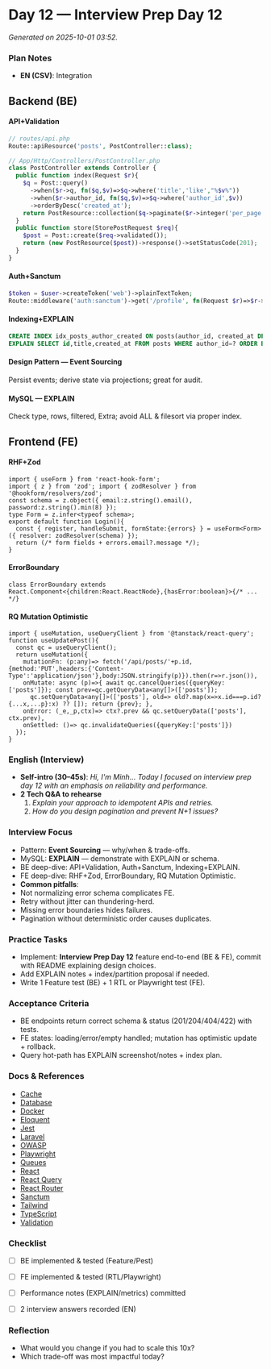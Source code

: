# Day 12 — Interview Prep Day 12

_Generated on 2025-10-01 03:52._

### Plan Notes
- **EN (CSV)**: Integration

## Backend (BE)

#### API+Validation
```php
// routes/api.php
Route::apiResource('posts', PostController::class);

// App/Http/Controllers/PostController.php
class PostController extends Controller {
  public function index(Request $r){
    $q = Post::query()
      ->when($r->q, fn($q,$v)=>$q->where('title','like',"%$v%"))
      ->when($r->author_id, fn($q,$v)=>$q->where('author_id',$v))
      ->orderByDesc('created_at');
    return PostResource::collection($q->paginate($r->integer('per_page',20)));
  }
  public function store(StorePostRequest $req){
    $post = Post::create($req->validated());
    return (new PostResource($post))->response()->setStatusCode(201);
  }
}
```

#### Auth+Sanctum
```php
$token = $user->createToken('web')->plainTextToken;
Route::middleware('auth:sanctum')->get('/profile', fn(Request $r)=>$r->user());
```

#### Indexing+EXPLAIN
```sql
CREATE INDEX idx_posts_author_created ON posts(author_id, created_at DESC);
EXPLAIN SELECT id,title,created_at FROM posts WHERE author_id=? ORDER BY created_at DESC LIMIT 20;
```

#### Design Pattern — Event Sourcing
Persist events; derive state via projections; great for audit.

#### MySQL — EXPLAIN
Check type, rows, filtered, Extra; avoid ALL & filesort via proper index.

## Frontend (FE)

#### RHF+Zod
```tsx
import { useForm } from 'react-hook-form';
import { z } from 'zod'; import { zodResolver } from '@hookform/resolvers/zod';
const schema = z.object({ email:z.string().email(), password:z.string().min(8) });
type Form = z.infer<typeof schema>;
export default function Login(){
  const { register, handleSubmit, formState:{errors} } = useForm<Form>({ resolver: zodResolver(schema) });
  return (/* form fields + errors.email?.message */);
}
```

#### ErrorBoundary
```tsx
class ErrorBoundary extends React.Component<{children:React.ReactNode},{hasError:boolean}>{/* ... */} 
```

#### RQ Mutation Optimistic
```tsx
import { useMutation, useQueryClient } from '@tanstack/react-query';
function useUpdatePost(){
  const qc = useQueryClient();
  return useMutation({
    mutationFn: (p:any)=> fetch('/api/posts/'+p.id,{method:'PUT',headers:{'Content-Type':'application/json'},body:JSON.stringify(p)}).then(r=>r.json()),
    onMutate: async (p)=>{ await qc.cancelQueries({queryKey:['posts']}); const prev=qc.getQueryData<any[]>(['posts']);
      qc.setQueryData<any[]>(['posts'], old=> old?.map(x=>x.id===p.id?{...x,...p}:x) ?? []); return {prev}; },
    onError: (_e,_p,ctx)=> ctx?.prev && qc.setQueryData(['posts'], ctx.prev),
    onSettled: ()=> qc.invalidateQueries({queryKey:['posts']})
  });
}
```

### English (Interview)
- **Self-intro (30–45s)**: *Hi, I'm Minh… Today I focused on interview prep day 12 with an emphasis on reliability and performance.*
- **2 Tech Q&A to rehearse**
  1) *Explain your approach to idempotent APIs and retries.*
  2) *How do you design pagination and prevent N+1 issues?*


### Interview Focus
- Pattern: **Event Sourcing** — why/when & trade-offs.
- MySQL: **EXPLAIN** — demonstrate with EXPLAIN or schema.
- BE deep-dive: API+Validation, Auth+Sanctum, Indexing+EXPLAIN.
- FE deep-dive: RHF+Zod, ErrorBoundary, RQ Mutation Optimistic.
- **Common pitfalls**:
- Not normalizing error schema complicates FE.
- Retry without jitter can thundering-herd.
- Missing error boundaries hides failures.
- Pagination without deterministic order causes duplicates.


### Practice Tasks
- Implement: **Interview Prep Day 12** feature end-to-end (BE & FE), commit with README explaining design choices.
- Add EXPLAIN notes + index/partition proposal if needed.
- Write 1 Feature test (BE) + 1 RTL or Playwright test (FE).


### Acceptance Criteria
- BE endpoints return correct schema & status (201/204/404/422) with tests.
- FE states: loading/error/empty handled; mutation has optimistic update + rollback.
- Query hot-path has EXPLAIN screenshot/notes + index plan.


### Docs & References
- [Cache](https://laravel.com/docs/cache)
- [Database](https://dev.mysql.com/doc/)
- [Docker](https://docs.docker.com/)
- [Eloquent](https://laravel.com/docs/eloquent)
- [Jest](https://jestjs.io/docs/getting-started)
- [Laravel](https://laravel.com/docs)
- [OWASP](https://owasp.org/www-project-top-ten/)
- [Playwright](https://playwright.dev/docs/intro)
- [Queues](https://laravel.com/docs/queues)
- [React](https://react.dev/learn)
- [React Query](https://tanstack.com/query/latest)
- [React Router](https://reactrouter.com/en/main)
- [Sanctum](https://laravel.com/docs/sanctum)
- [Tailwind](https://tailwindcss.com/docs)
- [TypeScript](https://www.typescriptlang.org/docs/)
- [Validation](https://laravel.com/docs/validation)

### Checklist
- [ ] BE implemented & tested (Feature/Pest)
- [ ] FE implemented & tested (RTL/Playwright)
- [ ] Performance notes (EXPLAIN/metrics) committed
- [ ] 2 interview answers recorded (EN)


### Reflection
- What would you change if you had to scale this 10x?
- Which trade-off was most impactful today?